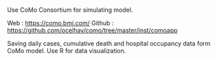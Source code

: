 Use CoMo Consortium for simulating model.

Web : https://como.bmj.com/
Github : https://github.com/ocelhay/como/tree/master/inst/comoapp

Saving daily cases, cumulative death and hospital occupancy data form CoMo model.
Use R for data visualization.
